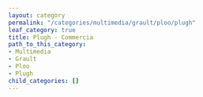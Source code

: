 ```yaml
---
layout: category
permalink: "/categories/multimedia/grault/ploo/plugh"
leaf_category: true
title: Plugh - Commercia
path_to_this_category:
- Multimedia
- Grault
- Ploo
- Plugh
child_categories: []
---
```

